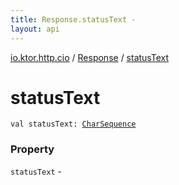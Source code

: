 ```yaml
---
title: Response.statusText - 
layout: api
---
```


<div class='api-docs-breadcrumbs'><a href="../index.html">io.ktor.http.cio</a> / <a href="index.html">Response</a> / <a href="./status-text.html">statusText</a></div>

# statusText

<div class="signature"><code><span class="keyword">val </span><span class="identifier">statusText</span><span class="symbol">: </span><a href="https://kotlinlang.org/api/latest/jvm/stdlib/kotlin/-char-sequence/index.html"><span class="identifier">CharSequence</span></a></code></div>

### Property

<code>statusText</code> - 